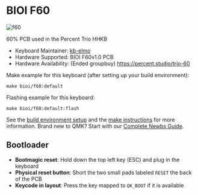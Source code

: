 # BIOI F60

![f60](https://i.imgur.com/xOcgowIl.jpg)

60% PCB used in the Percent Trio HHKB

* Keyboard Maintainer: [kb-elmo](https://github.com/kb-elmo)
* Hardware Supported: BIOI F60v1.0 PCB
* Hardware Availability: (Ended groupbuy) https://percent.studio/trio-60

Make example for this keyboard (after setting up your build environment):

    make bioi/f60:default

Flashing example for this keyboard:

    make bioi/f60:default:flash

See the [build environment setup](https://docs.qmk.fm/#/getting_started_build_tools) and the [make instructions](https://docs.qmk.fm/#/getting_started_make_guide) for more information. Brand new to QMK? Start with our [Complete Newbs Guide](https://docs.qmk.fm/#/newbs).

## Bootloader

* **Bootmagic reset**: Hold down the top left key (ESC) and plug in the keyboard
* **Physical reset button**: Short the two small pads labeled `RESET` the back of the PCB
* **Keycode in layout**: Press the key mapped to `QK_BOOT` if it is available
